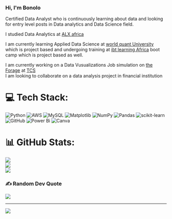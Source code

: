 ### Hi, I'm Bonolo

Certified Data Analyst who is continuously learning about data and looking for entry level posts in Data analytics and Data Science field.

I studied Data Analytics at [ALX africa](https://www.alxafrica.com/) 

I am currently learning Applied Data Science at [world quant University](https://learn.wqu.edu/) which is project based and
undergoing training at [ibt learning Africa](https://www.ibtlearning.co/) boot camp which is project based as well. 

I am currently working on a Data Vusualizations Job simulation on [the Forage](https://www.theforage.com/) at [TCS](https://www.tcs.com/)<br>I am looking to collaborate on a data analysis project in financial institution 

# 💻 Tech Stack:
![Python](https://img.shields.io/badge/python-3670A0?style=for-the-badge&logo=python&logoColor=ffdd54) ![AWS](https://img.shields.io/badge/AWS-%23FF9900.svg?style=for-the-badge&logo=amazon-aws&logoColor=white) ![MySQL](https://img.shields.io/badge/mysql-4479A1.svg?style=for-the-badge&logo=mysql&logoColor=white) ![Matplotlib](https://img.shields.io/badge/Matplotlib-%23ffffff.svg?style=for-the-badge&logo=Matplotlib&logoColor=black) ![NumPy](https://img.shields.io/badge/numpy-%23013243.svg?style=for-the-badge&logo=numpy&logoColor=white) ![Pandas](https://img.shields.io/badge/pandas-%23150458.svg?style=for-the-badge&logo=pandas&logoColor=white) ![scikit-learn](https://img.shields.io/badge/scikit--learn-%23F7931E.svg?style=for-the-badge&logo=scikit-learn&logoColor=white) ![GitHub](https://img.shields.io/badge/github-%23121011.svg?style=for-the-badge&logo=github&logoColor=white) ![Power Bi](https://img.shields.io/badge/power_bi-F2C811?style=for-the-badge&logo=powerbi&logoColor=black) ![Canva](https://img.shields.io/badge/Canva-%2300C4CC.svg?style=for-the-badge&logo=Canva&logoColor=white)
# 📊 GitHub Stats:
![](https://github-readme-stats.vercel.app/api?username=bonolo-moholo&theme=dark&hide_border=false&include_all_commits=false&count_private=false)<br/>
![](https://github-readme-streak-stats.herokuapp.com/?user=bonolo-moholo&theme=dark&hide_border=false)<br/>
![](https://github-readme-stats.vercel.app/api/top-langs/?username=bonolo-moholo&theme=dark&hide_border=false&include_all_commits=false&count_private=false&layout=compact)

### ✍️ Random Dev Quote
![](https://quotes-github-readme.vercel.app/api?type=horizontal&theme=radical)

---
[![](https://visitcount.itsvg.in/api?id=bonolo-moholo&icon=0&color=0)](https://visitcount.itsvg.in)

<!-- Proudly created with GPRM ( https://gprm.itsvg.in ) -->
  


